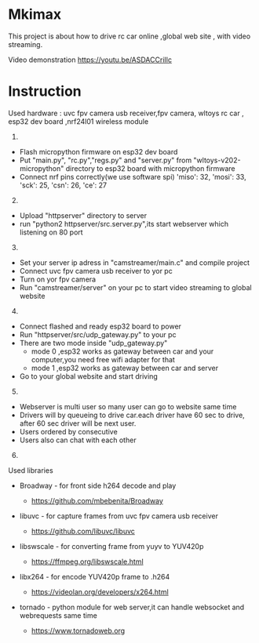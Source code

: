 # Mkimax

This project is about how to drive rc car online ,global web site , with video streaming.

Video demonstration
https://youtu.be/ASDACCriIlc

# Instruction

Used hardware : uvc fpv camera usb receiver,fpv camera, wltoys rc car , esp32 dev board ,nrf24l01 wireless module

1)
- Flash micropython firmware on esp32 dev board
- Put "main.py", "rc.py","regs.py" and "server.py" from "wltoys-v202-micropython" directory to esp32 board with micropython firmware
- Connect nrf pins correctly(we use software spi) 'miso': 32, 'mosi': 33, 'sck': 25, 'csn': 26, 'ce': 27


2)
- Upload  "httpserver" directory to server
- run "python2  httpserver/src.server.py",its start webserver which listening on 80 port

3)
- Set your server ip adress in "camstreamer/main.c" and compile project
- Connect uvc fpv camera usb receiver to yor pc
- Turn on yor fpv camera
- Run "camstreamer/server" on your pc to start video streaming to global website

4)
- Connect flashed and ready esp32 board to power
- Run "httpserver/src/udp_gateway.py" to your pc
- There are two mode inside "udp_gateway.py"
   - mode 0 ,esp32 works as gateway between car and your computer,you need free wifi adapter for that
   - mode 1 ,esp32 works as gateway between car and server
- Go to your global website and start driving

5)
- Webserver is multi user so many user can go to website same time
- Drivers will by queueing to drive car.each driver have 60 sec to drive,
after 60 sec driver will be next user.
- Users ordered by consecutive
- Users also can chat with each other

6)
Used libraries

- Broadway - for front side h264 decode and play
  - https://github.com/mbebenita/Broadway
  
- libuvc - for capture frames from uvc fpv camera usb receiver
  - https://github.com/libuvc/libuvc
  
- libswscale - for converting frame from yuyv to YUV420p 
  - https://ffmpeg.org/libswscale.html
  
- libx264 - for encode YUV420p frame to .h264
  - https://videolan.org/developers/x264.html

- tornado - python module for web server,it can handle websocket and webrequests same time
  - https://www.tornadoweb.org
 




